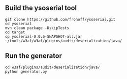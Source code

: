 ## Build the ysoserial tool

```
git clone https://github.com/frohoff/ysoserial.git
cd ysoserial
mvn clean package -DskipTests
cd target
cp ysoserial-0.0.6-SNAPSHOT-all.jar ~/tools/w3af/w3af/plugins/audit/deserialization/java/
```

## Run the generator

```
cd w3af/plugins/audit/deserialization/java/
python generator.py
```

